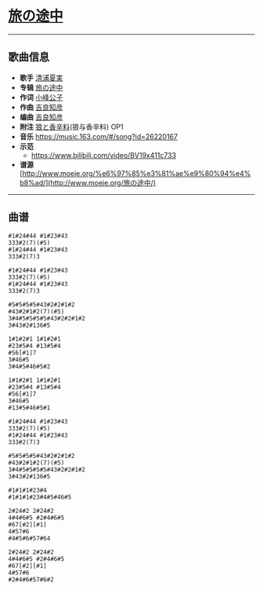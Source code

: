 # [旅の途中](https://bgm.tv/ep/23001)

---

## 歌曲信息

- **歌手** [清浦夏実](https://bgm.tv/person/8558)
- **专辑** [旅の途中](https://bgm.tv/subject/3216)
- **作词** [小峰公子](https://bgm.tv/person/15039)
- **作曲** [吉良知彦](https://bgm.tv/person/11127)
- **编曲** [吉良知彦](https://bgm.tv/person/11127)
- **附注** [狼と香辛料](https://bgm.tv/subject/282)(狼与香辛料) OP1
- **音乐** https://music.163.com/#/song?id=26220167
- **示范** 
  - https://www.bilibili.com/video/BV19x411c733
- **谱源** [http://www.moeje.org/%e6%97%85%e3%81%ae%e9%80%94%e4%b8%ad/](http://www.moeje.org/旅の途中/)

---

## 曲谱

```
#1#24#44 #1#23#43
333#2(7)(#5)
#1#24#44 #1#23#43
333#2(7)3
 
#1#24#44 #1#23#43
333#2(7)(#5)
#1#24#44 #1#23#43
333#2(7)3
 
#5#5#5#5#43#2#2#1#2
#43#2#1#2(7)(#5)
3#4#5#5#5#5#43#2#2#1#2
3#43#2#136#5
 
1#1#2#1 1#1#2#1
#23#5#4 #13#5#4
#56[#1]7
3#46#5
3#4#5#46#5#2
 
1#1#2#1 1#1#2#1
#23#5#4 #13#5#4
#56[#1]7
3#46#5
#13#5#46#5#1
 
#1#24#44 #1#23#43
333#2(7)(#5)
#1#24#44 #1#23#43
333#2(7)3
 
#5#5#5#5#43#2#2#1#2
#43#2#1#2(7)(#5)
3#4#5#5#5#5#43#2#2#1#2
3#43#2#136#5
 
#1#1#1#23#4
#1#1#1#23#4#5#46#5
 
2#24#2 2#24#2
4#4#6#5 #2#4#6#5
#67[#2][#1]
4#57#6
#4#5#6#57#64
 
2#24#2 2#24#2
4#4#6#5 #2#4#6#5
#67[#2][#1]
4#57#6
#2#4#6#57#6#2
```

